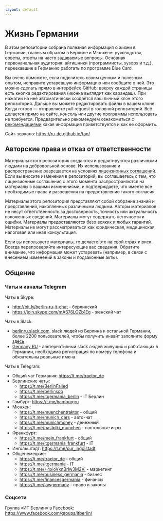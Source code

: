 ```yaml
---
layout: default
---
```


# Жизнь Германии

В этом репозитории собрана полезная информация о жизни в Германии, главным образом в Берлине и Мюнхене: руководства, советы, ответы на часто задаваемые вопросы. Основная первоначальная аудитория: айтишники (программисты, sysops и т.д.), переехавшие в Германию работать по программе Blue Card.

Вы очень поможете, если поделитесь своим ценным и полезным опытом, исправите устаревшую информацию или сообщите о ней. Это можно сделать прямо в интерфейсе GitHub: вверху каждой страницы есть кнопка редактирования (иконка выглядит как карандаш). При нажатии на неё автоматически создаётся ваш личный клон этого репозитория. Дальше вы можете редактировать файлы в вашем клоне. Когда готово — отправляете pull request в головной репозиторий. Всё делается прямо на сайте, консоль или другие программы использовать не требуется. Предварительно рекомендуем ознакомиться с [рекомендациями](CONTRIBUTING.md) какая информация приветствуется и как ее оформить.

Сайт-зеркало: <https://ru-de.github.io/faq/>

## Авторские права и отказ от ответственности

Материалы этого репозитория создаются и редактируются различными людьми на добровольной основе. Их использование и распространение разрешается на условиях [лицензионных соглашений](LICENSE). Если вы вносите изменения в репозиторий, вы соглашаетесь с тем, что лицензионные соглашения с этого момента распространяются на материалы с вашими изменениями, и подтверждаете, что имеете все необходимые права и разрешения на предоставление такого согласия.

Материалы этого репозитория представляют собой собрание знаний и представлений, накопленных различными людьми. Авторы материалов не несут ответственность за достоверность, точность или актуальность изложенных сведений. Материалы могут содержать неточности и ошибки. Материалы предоставляются безо всяких и любых гарантий. Материалы не могут рассматриваться как юридическая, медицинская, налоговая или иная консультация.

Если вы используете материалы, то делаете это на свой страх и риск. Всегда перепроверяйте интересующие вас сведения. Обратите внимание, что информация может устаревать (например, в связи с внесением изменений в законы и подзаконные акты).

## Общение

### Чаты и каналы Telegram

Чаты в Skype:
- <http://bit.ly/berlin-ru-it-chat> - берлинский
- <https://join.skype.com/mA676LOZb1Eg> - женский чат

Чаты в Slack:

- [berlinru.slack.com](https://berlinru.slack.com), slack людей из Берлина и остальной Германии, более 2200 пользователей, чтобы получить инвайт заполните форму [здесь](https://berlinru.herokuapp.com/)
- [Germany RU](https://germany-ru.herokuapp.com/) - альтернативный slack людей живущих и работающих в Германии, необходима регистрация по номеру телефона и обязательны реальные имена

Чаты в Telegram:

- Общий чат Германия: <https://t.me/tractor_de>
- Берлинские чаты:
  - <https://t.me/BerlinFailed>
  - <https://t.me/berlinsob>
  - <https://t.me/itgermania_berlin> - IT Берлин
- Гамбург: <https://t.me/hamburgru>
- Мюнхен:
  - <https://t.me/muenchentraktor> - общий
  - <https://t.me/munich_cars> - авто-чат
  - <https://t.me/munichmoney> - денежный
  - <https://t.me/nastolki_munchen> - настольные игры
- Франкфурт:
  - <https://t.me/mein_frankfurt> - общий
  - <https://t.me/itgermania_frankfurt> - IT
- Ингольштадт: <https://t.me/our_ingolstadt>
- Общенемецкие:
  - <https://t.me/tractor_de> - общий
  - <https://t.me/itgermania> - IT
  - <https://t.me/+4xioVxnBrlw3M2Vi> - маркетинг
  - <https://t.me/business_germania> - бизнес
  - <https://t.me/financesgermania> - финансы
  - <https://t.me/lawgermany> - право и законы

### Соцсети

Группа «ИТ Берлин» в Facebook: <https://www.facebook.com/groups/itberlin/>
